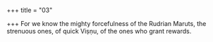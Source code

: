+++
title = "03"

+++
For we know the mighty forcefulness of the Rudrian Maruts, the  strenuous ones,
of quick Viṣṇu, of the ones who grant rewards.
